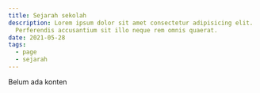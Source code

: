 ```yaml
---
title: Sejarah sekolah
description: Lorem ipsum dolor sit amet consectetur adipisicing elit.
  Perferendis accusantium sit illo neque rem omnis quaerat.
date: 2021-05-28
tags:
  - page
  - sejarah
---
```

Belum ada konten